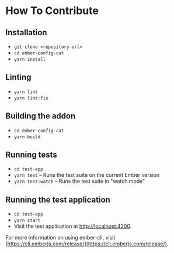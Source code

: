 # How To Contribute

## Installation

* `git clone <repository-url>`
* `cd ember-config-cat`
* `yarn install`

## Linting

* `yarn lint`
* `yarn lint:fix`

## Building the addon

* `cd ember-config-cat`
* `yarn build`

## Running tests

* `cd test-app`
* `yarn test` – Runs the test suite on the current Ember version
* `yarn test:watch` – Runs the test suite in "watch mode"

## Running the test application

* `cd test-app`
* `yarn start`
* Visit the test application at [http://localhost:4200](http://localhost:4200).

For more information on using ember-cli, visit [https://cli.emberjs.com/release/](https://cli.emberjs.com/release/).
